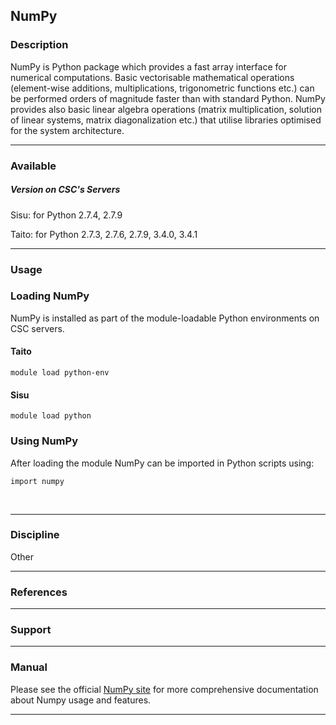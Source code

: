 ## NumPy

### Description

NumPy is Python package which provides a fast array interface for
numerical computations. Basic vectorisable mathematical operations
(element-wise additions, multiplications, trigonometric functions etc.)
can be performed orders of magnitude faster than with standard Python.
NumPy provides also basic linear algebra operations (matrix
multiplication, solution of linear systems, matrix diagonalization etc.)
that utilise libraries optimised for the system architecture.

------------------------------------------------------------------------

### Available

##### Version on CSC's Servers

Sisu: for Python 2.7.4, 2.7.9

Taito: for Python 2.7.3, 2.7.6, 2.7.9, 3.4.0, 3.4.1

------------------------------------------------------------------------

### Usage

### Loading NumPy

NumPy is installed as part of the module-loadable Python environments on
CSC servers.

#### Taito

`module load python-env`

#### Sisu

`module load python`

### Using NumPy

After loading the module NumPy can be imported in Python scripts using:

`import numpy`

 

------------------------------------------------------------------------

### Discipline

Other  

------------------------------------------------------------------------

### References

------------------------------------------------------------------------

### Support

------------------------------------------------------------------------

### Manual

Please see the official [NumPy site] for more comprehensive
documentation about Numpy usage and features.

------------------------------------------------------------------------

  [NumPy site]: http://numpy.scipy.org/
